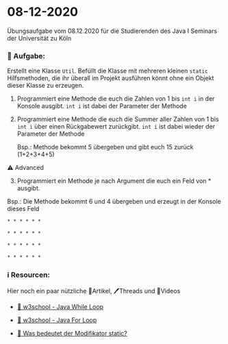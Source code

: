 # 08-12-2020
Übungsaufgabe vom 08.12.2020 für die Studierenden des Java I Seminars der Universität zu Köln


### 📝 Aufgabe:

Erstellt eine Klasse ```Util```. Befüllt die Klasse mit mehreren kleinen ```static``` Hilfsmethoden, die ihr überall im Projekt ausführen könnt ohne ein Objekt dieser Klasse zu erzeugen.

1. Programmiert eine Methode die euch die Zahlen von 1 bis ```int i``` in der Konsole ausgibt.  ```int i``` ist dabei der Parameter der Methode

2. Programmiert eine Methode die euch die Summer aller Zahlen von 1  bis ```int i``` über einen Rückgabewert zurückgibt. ```int i``` ist dabei wieder der Parameter der Methode
   
   Bsp.: Methode bekommt 5 übergeben und gibt euch 15 zurück (1+2+3+4+5)
 
⚠️ Advanced

3. Programmiert ein Methode je nach Argument die euch ein Feld von * ausgibt.

Bsp.: Die Methode bekommt 6 und 4 übergeben und erzeugt in der Konsole dieses Feld

```* * * * * * ```

```* * * * * * ```

```* * * * * * ```

```* * * * * * ```



### ℹ️ Resourcen:
Hier noch ein paar nützliche 📃Artikel, 🖊️Threads und 🎥Videos

- [📃  w3school - Java While Loop](https://www.w3schools.com/java/java_while_loop.asp)
- [📃 w3school - Java For Loop](https://www.w3schools.com/java/java_for_loop.asp)

- [📃 Was bedeutet der Modifikator static?](https://javabeginners.de/Grundlagen/Modifikatoren/static.php)


